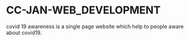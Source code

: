 # CC-JAN-WEB_DEVELOPMENT
 covid 19 awareness is a single page website which help to people aware about covid19. 
